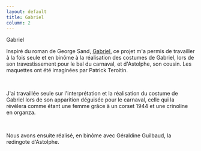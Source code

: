 ```yaml
---
layout: default
title: Gabriel
column: 2
---
```

<script type="text/javascript">
window.addEvent('load', function() {
    var imgs = [];
    imgs.push({file: 'gabriel1.jpg', title: '', desc: '', url: '#'});
    imgs.push({file: 'gabriel2.jpg', title: '', desc: '', url: '#'});
    imgs.push({file: 'gabriel3.jpg', title: '', desc: '', url: '#'});
    imgs.push({file: 'redingote1.jpg', title: '', desc: '', url: '#'});
    imgs.push({file: 'redingote2.jpg', title: '', desc: '', url: '#'});
    imgs.push({file: 'redingote3.jpg', title: '', desc: '', url: '#'});
    imgs.push({file: 'redingote4.jpg', title: '', desc: '', url: '#'});
    var myshow = new Slideshow('slideshow', { 
        type: 'zoom',
        externals: 0,
        showTitleCaption: 1,
        captionHeight: 45,
        width: 300, 
        height: 430, 
        pan: 50,
        zoom: 50,
        loadingDiv: 1,
        resize: true,
        duration: [2000, 9000],
        transition: Fx.Transitions.Expo.easeOut,
        images: imgs, 
        path: '/images/gabriel/'
    });

    myshow.caps.h2.setStyles({color: '#fff', fontSize: '13px'});
    myshow.caps.p.setStyles({color: '#ccc', fontSize: '11px'});
});
</script>
<tr>
    <div class="componentheading">
        Gabriel</div>
        <td valign="top" colspan="2">
            <p>Inspiré du roman de George Sand, <span style="text-decoration: underline;">Gabriel</span>, ce projet m'a permis de travailler à la fois seule et en binôme à la réalisation des costumes de Gabriel, lors de son travestissement pour le bal du carnaval, et d'Astolphe, son cousin. Les maquettes ont été imaginées par Patrick Teroitin.</p>
            <p>&nbsp;</p>
            <p>J'ai travaillée seule sur l'interprétation et la réalisation du costume de Gabriel lors de son apparition déguisée pour le carnaval, celle qui la révèlera comme étant une femme grâce à un corset 1944 et une crinoline en organza.</p>
            <p>&nbsp;</p>
            <p>Nous avons ensuite réalisé, en binôme avec Géraldine Guilbaud, la redingote d'Astolphe.</p></td>
        </tr>
